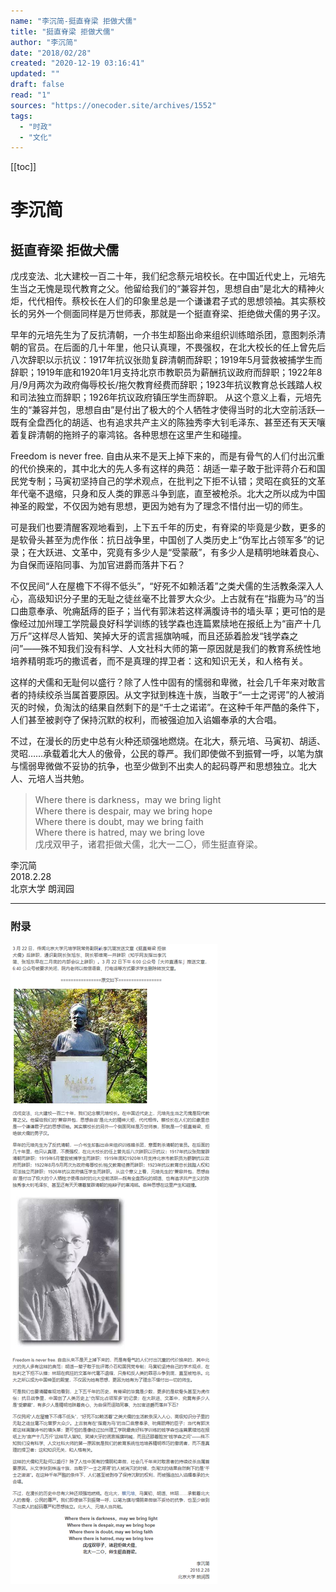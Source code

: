 ```yaml
---
name: "李沉简-挺直脊梁 拒做犬儒"
title: "挺直脊梁 拒做犬儒"
author: "李沉简"
date: "2018/02/28"
created: "2020-12-19 03:16:41"
updated: ""
draft: false
read: "1"
sources: "https://onecoder.site/archives/1552"
tags: 
  - "时政"
  - "文化"
---
```


[[toc]]

# 李沉简

## 挺直脊梁 拒做犬儒

戊戌变法、北大建校一百二十年，我们纪念蔡元培校长。在中国近代史上，元培先生当之无愧是现代教育之父。他留给我们的“兼容并包，思想自由”是北大的精神火炬，代代相传。蔡校长在人们的印象里总是一个谦谦君子式的思想领袖。其实蔡校长的另外一个侧面同样是万世师表，那就是一个挺直脊梁、拒绝做犬儒的男子汉。

早年的元培先生为了反抗清朝，一介书生却豁出命来组织训练暗杀团，意图刺杀清朝的官员。在后面的几十年里，他只认真理，不畏强权，在北大校长的任上曾先后八次辞职以示抗议：1917年抗议张勋复辟清朝而辞职；1919年5月营救被捕学生而辞职；1919年底和1920年1月支持北京市教职员为薪酬抗议政府而辞职；1922年8月/9月两次为政府侮辱校长/拖欠教育经费而辞职；1923年抗议教育总长践踏人权和司法独立而辞职；1926年抗议政府镇压学生而辞职。 从这个意义上看，元培先生的“兼容并包，思想自由”是付出了极大的个人牺牲才使得当时的北大空前活跃—既有全盘西化的胡适、也有追求共产主义的陈独秀李大钊毛泽东、甚至还有天天嚷着复辟清朝的拖辫子的辜鸿铭。各种思想在这里产生和碰撞。

Freedom is never free. 自由从来不是天上掉下来的，而是有骨气的人们付出沉重的代价换来的，其中北大的先人多有这样的典范：胡适一辈子敢于批评蒋介石和国民党专制；马寅初坚持自己的学术观点，在批判之下拒不认错；灵昭在疯狂的文革年代毫不退缩，只身和反人类的罪恶斗争到底，直至被枪杀。北大之所以成为中国神圣的殿堂，不仅因为她有思想，更因为她有为了理念不惜付出一切的师生。

可是我们也要清醒客观地看到，上下五千年的历史，有脊梁的毕竟是少数，更多的是软骨头甚至为虎作伥：抗日战争里，中国创了人类历史上“伪军比占领军多”的记录；在大跃进、文革中，究竟有多少人是“受蒙蔽”，有多少人是精明地昧着良心、为自保而诬陷同事、为加官进爵而落井下石？

不仅民间“人在屋檐下不得不低头”，“好死不如赖活着”之类犬儒的生活教条深入人心，高级知识分子里的无耻之徒丝毫不比普罗大众少。上古就有在“指鹿为马”的当口曲意奉承、吮痈舐痔的臣子；当代有郭沫若这样满腹诗书的墙头草；更可怕的是像经过加州理工学院最良好科学训练的钱学森也连篇累牍地在报纸上为“亩产十几万斤”这样尽人皆知、笑掉大牙的谎言摇旗呐喊，而且还舔着脸发“钱学森之问”——殊不知我们没有科学、人文社科大师的第一原因就是我们的教育系统性地培养精明乖巧的撒谎者，而不是真理的捍卫者：这和知识无关，和人格有关。

这样的犬儒和无耻何以盛行？除了人性中固有的懦弱和卑微，社会几千年来对敢言者的持续绞杀当属首要原因。从文字狱到株连十族，当敢于“一士之谔谔”的人被消灭的时候，负淘汰的结果自然剩下的是“千士之诺诺”。在这种千年严酷的条件下，人们甚至被剥夺了保持沉默的权利，而被强迫加入谄媚奉承的大合唱。

不过，在漫长的历史中总有火种还顽强地燃烧。在北大，蔡元培、马寅初、胡适、灵昭……承载着北大人的傲骨，公民的尊严。我们即使做不到振臂一呼，以笔为旗与懦弱卑微做不妥协的抗争，也至少做到不出卖人的起码尊严和思想独立。北大人、元培人当共勉。

> Where there is darkness，may we bring light  
> Where there is despair, may we bring hope  
> Where there is doubt, may we bring faith  
> Where there is hatred, may we bring love  
> 戊戌双甲子，诸君拒做犬儒，北大一二〇，师生挺直脊梁。  

李沉简  
2018.2.28  
北京大学 朗润园  

---

### 附录

![李沉简](../images/lichenjian.png)
